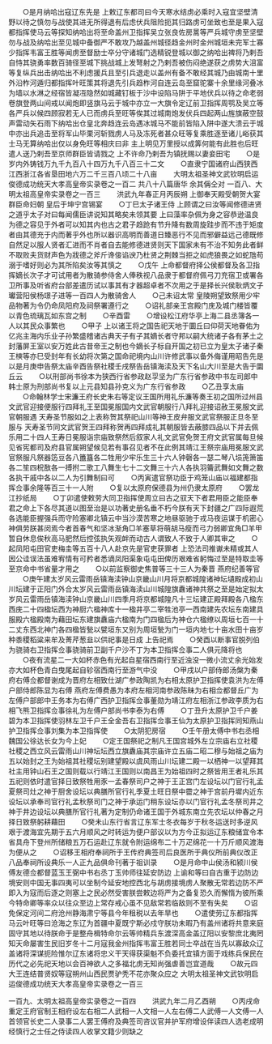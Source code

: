 <!-- { "loadSidebar": true } -->
　　○是月纳哈出寇辽东先是  上敕辽东都司曰今天寒水结虏必乘时入寇宜坚壁清野以待之慎勿与战使其进无所得退有后虑伏兵阻险扼其归路虏可坐致也至是果入寇都指挥使马云等探知纳哈出将至命盖州卫指挥吴立张良佐房暠等严兵城守虏至坚壁勿与战及纳哈出至见城中备御严不敢攻乃越盖州城径趋金州时金州城垣未完军士寡少指挥韦富王胜等闻虏至督励士卒分守诸城门选精锐登城以御之纳哈出禆将乃剌吾自恃其骁勇率数百骑径至城下挑战城上发弩射之乃剌吾被伤闷绝遂获之虏势大沮富等复纵兵出击纳哈出不利虑援兵且至引兵退走以盖州有备不敢经其城乃由城南十里外沿柞河遁归都指挥叶旺策其将退先引兵趋柞河自连云岛至窟驼寨十余里缘河叠冰为墙以水淋之经宿皆凝冱隐然如城藏钉板于沙中设陷马阱于平地伏兵以待之命老弱卷旗登两山间戒以闻炮即竖旗马云于城中亦立一大旗令定辽前卫指挥周鹗及吴立等各严兵以候四顾寂若无人已而虏兵至旺等俟其过城南炮发伏兵四起两山旌旗蔽空鼓声雷动矢石雨下纳哈出仓皇北奔趋连云岛遇冰城马不能前皆陷入阱中遂大溃云于城中亦出兵追击至将军山毕栗河斩戮虏人马及冻死者甚众旺等复乘胜逐至诸儿峪获其士马无算纳哈出仅以身免旺等相庆曰非  主上明见万里授以成筭何能有此胜也后旺遣人送乃剌吾至京师群臣皆请戮之  上不许命乃剌吾为镇抚赐以妻妾田宅
　　○是岁内外铸钱万九千九百八十四万九千八百三十二文
　　○直隶宁国诸府山西狭西江西浙江各省垦田地六万二千三百八顷二十八亩
　　大明太祖圣神文武钦明启运俊德成功统天大孝高皇帝实录卷之一百二
共八十八篇唐华  余其偁仝对
一百八、大明太祖高皇帝实录卷之一百三
　　洪武九年春正月丙辰朔  上御奉天殿受朝贺大宴群臣命妇朝  皇后于坤宁宫锡宴
　　○丁巳太子诸王侍  上顾谓之曰汝等闻修德进贤之道乎太子对曰每闻儒臣讲说知其略矣未领其要  上曰藻率杂佩为身之容恭逊温良为德之容见于外者可以知其内也古之君子趋跄有节升降有数周旋跬步而不违于矩度者由其德充于内而著乎外也所以器识高明而善道日臻恶行不见而邪僻益远己德既修自然足以服人贤者汇进而不肖者自去能修德进贤则天下国家未有不治不知务此者鲜不取败夫货财声色为戕德之斧斤谗倿谄谀乃杜贤之荆棘当拒之如虎狼畏之如蛇虺苟溺于嗜好则必为其所陷矣汝等其慎之
　　○戊午  上命都督府择公侯都督及各卫指挥嫡长次子才可试用者为散骑参侍舍人俸秩视八品隶于都督府佩弓刀充宿卫或署各卫所事及听省府台部差遣历试以事其有才器超卓者不次用之于是择长兴侯耿炳文子瓛营阳侯杨璟子进等一百四人为散骑舍人
　　○己未诏太常  皇陵朔望致祭用少牢品物著为令仍命凤阳府及祠祭署遵行之
　　○诏礼部亲王宫殿门庑及城门楼皆覆以青色琉璃瓦如东宫之制
　　○辛酉雷
　　○增设松江府华亭上海二县丞簿各一人以其民众事繁也
　　○甲子  上以诸王将之国告祀天地于圜丘曰仰荷天地眷佑为亿兆主海内乐业子孙繁盛稽诸古典天子有子其嫡长者守邦以嗣大统诸子各有茅土之封藩屏王室以安万姓此古昔帝王之制也今嫡长子标自开国之初已立为皇太子诸子秦王樉等亦巳受封年有长幼将次第之国命祀境内山川许修武事以备外侮谨用昭告先是以是月庚申告祭太庙辛酉告祭社稷壬戌祭告岳镇海渎及天下名山大川至是大告于圜丘云
　　○以刑部尚书徐本为狭西行省参政赵孠坚为广东行省参政中书左司郎中韩士原为刑部尚书复以上元县知县孙克义为广东行省参政
　　○乙丑享太庙
　　○命翰林学士宋濂王府长史朱右等定议王国所用礼乐濂等奏王初之国所过州县文武官迎接便服行四拜礼王至国冕服国内文武官朝服行八拜礼迎接诏赦王冕服文武官朝服遇  天寿圣节服如之上表称贺其祭祀山川等神王皮弁服文武官祭服正旦冬至服与  天寿圣节同文武官贺王四拜称贺再四拜成礼其朝服皆去蔽膝四品以下并去佩乐用二十四人王寿日冕服诣宗庙致祭然后叙家人礼文武官免贺王府文武官属每旦候见省宪都司及府县官属朔望候见若有事召见者不在此例其靖江王祭宗庙用冕服文武官祭服凡祭器笾豆各八簠簋各二牲用少牢乐生三十六人钟磬各一瑟二琴八埙箎箫笛各二笙四柷敔各一搏拊二歌工八舞生七十二文舞三十六人各执羽籥武舞如文舞之数各执干戚中各以二人为引舞制曰可
　　○丙寅遣官祭功臣于鸡笼山庙以福建都指挥佥事余隆等百三十一人附
　　○复以太原府保德县为州仍隶太原府
　　○罢龙江抄纸局
　　○丁卯遣使敕劳大同卫指挥使周立曰古之驭天下者君用臣之能臣奉君之命上下各尽其道以图至治是以功著史册名垂不朽今朕有天下封疆之广四际遐荒各选能臣握强兵而守险塞卿北镇云中当沙漠苦寒之地昼驱驰于戎马夜运谋于机密心神俱劳朕甚闵焉今者首春气和坚冰渐角□羊塞草将萌胡马瘦而弓力弱卿宜角□羊甲暂自休息俟秋高马肥然后控弦执矢观衅而动古人谓致人不致于人卿其审之
　　○起凤阳屯田官吏梅圭等五百十八人赴京先是官吏获罪者  上恐法司推谳未精或其人因公诖误法虽难宥情有可矜者悉谪凤阳渠象屯屯田俾历艰难省躬悔过至是特取圭等至京命中书省量才用之
　　○以前监察御史焦普等三十三人为秦晋  燕府纪善等官
　　○庚午建太岁风云雷雨岳镇海渎钟山京畿山川月将京都城隍诸神坛壝殿成初山川坛建于正阳门外合太岁风云雷雨岳镇海渎山川城隍旗纛诸神共祭之至是始定拟太岁风云雷雨岳镇海渎钟山京畿山川四季月将京都城隍凡十三坛建正殿拜殿各八楹东西庑二十四楹坛西为神厨六楹神库十一楹井亭二宰牲池亭一西南建先农坛东南建具服殿六楹殿南为藉田坛东建旗纛庙六楹南为门四楹后为神仓六楹缭以周垣七百一十二丈东西北神门各四楹皆甃以甓垣东又别为周垣甃为门一垣内地七十亩水田十亩岁种黍稷稻粱来牟及菁芹葱韭以供祀事是日成  上告祀焉
　　○癸酉以断事官脱列伯为骁骑右卫指挥佥事骁骑前卫副千户沙不丁为本卫指挥佥事二人俱元降将也
　　○夜有流星二一大如杯赤色有光起自星宿西南行至近浊没一微小流丈余光始发亦大如杯色青白曳尾起自轸宿西南行至游气中没
　　○甲戌以户部侍郎汤槃为秦府右傅佥都督谢成为晋府左相致仕湖广参政陶凯为右相太原护卫指挥使袁洪为左傅户部侍郎陈显为右傅  燕府左傅费愚为本府左相河南参政陈昧为右相佥都督丘广为左傅户部郎中王务本为右傅广西护卫指挥佥事董勋为靖江府左相浙江参政李质为右相飞熊卫指挥佥事徐礼为左傅户部尚书李泰为右傅
　　○丁丑升太原护卫千户姜碧为本卫指挥使羽林左卫千户王全金吾右卫指挥佥事王仙为太原护卫指挥同知燕山护卫指挥佥事刘集为本卫指挥使
　　○太阴犯房宿
　　○壬午册太傅中书右丞相魏国公徐达长女为今上妃
　　○定王国祭祀之制凡王国宫城外左立宗庙右立社稷社稷之西立风云雷雨山川神坛坛西立旗纛庙其宗庙许立五庙二昭二穆与始祖之庙为五以始封之王为始祖其社稷坛别建望殿以虞风雨山川坛建二殿一以栖神一以望拜其社主用钟山石王之国则载以行靖江王国则以南昌王为始祖四时之祭皆用王者礼乐其五祀则依时遣官择日致祭牲用豕一孟春祭司户之神于王正宫门左设坛以门官行礼孟夏祭司灶之神于厨舍设坛以典膳所官行礼季夏土旺日祭中霤之神于宫前丹墀内近东设坛以承奉司官行礼孟秋祭司门之神于承运门稍东设坛亦以门官行礼孟冬祭司井之神于井边设坛以典膳所官行礼著为定制仍命诸王国于外城东南立先农坛以仲春之月择日致祭躬耕藉田
　　○癸未山东行省言辽东军士冬衣每岁于秋冬运送时多逆风艰于渡海宜先期于五六月顺风之时转运为便户部议以为方今正拟运辽东粮储宜令本省具舟下登州所储粮五万石运赴辽东就令附运绵布二十万疋绵花一十万斤顺风渡海为便从之
　　○诏移王相府奉祠所于王传府典签司后良医所于典仪所前典仪改正八品奉祠所设典乐一人正九品俱命刊著于祖训录
　　○是月命中山侯汤和颍川侯傅友德佥都督蓝玉王弼中书右丞丁玉帅师往延安防边  上谕和等曰自古重于边防边境安则中国无事四夷可以坐制今延安地控西北与胡虏接境虏人聚散无常若边防不严即入为寇而后逐之则塞上之民必然受害朕尝敕边将严为之备复恐久而懈惰为彼所乘今特命卿等率众以往众至边上常存戒心虽不见敌常若临敌则不至有失矣
　　○诏免保定河间二府沧州静海肃宁等县今年租税以去年旱也
　　○遣使劳辽东都指挥马云叶旺等曰沧海之东辽为首疆中夏既宁斯必戍守朕功未暇乃有盖州诸将共意来庭固守其地以待朕命于是整舟楫特命尔云等帅精兵东渡深高金盖辽阳以安黎庶北夷罔知天命屡害生民旧岁冬十二月寇我金州指挥韦富王胜若同士卒战在当先以寡敌众辽盖诸将深谋扼险惟尔辽东诸将忠义干天得获渠魁不负委托宜镇方面于戏练兵保民在历代之必先祀天地以会百神欲人之多福北虏无知尚强虐善岂宜道哉
　　○故元四大王连结普贤奴等寇朔州山西民贾驴秃不花亦聚众应之
大明太祖圣神文武钦明启运俊德成功统天大孝高皇帝实录卷之一百三


一百九、太明太祖高皇帝实录卷之一百四
　　洪武九年二月乙酉朔
　　○丙戌命重定王府官制王相府设左右相二人武相一人文相一人左右傅二人武傅一人文傅一人首领官长史二人录事二人罢王傅府及典签司咨议官并护军府增设伴读四人选老成明经慎行之士任之侍读四人收掌文籍少则缺之

